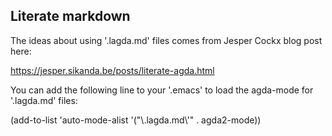 Literate markdown
-----------------

The ideas about using '.lagda.md' files comes from Jesper Cockx blog post here:

https://jesper.sikanda.be/posts/literate-agda.html

You can add the following line to your '.emacs' to load the agda-mode for '.lagda.md' files:

(add-to-list 'auto-mode-alist '("\\.lagda.md\\'" . agda2-mode))